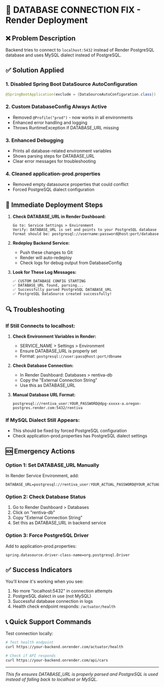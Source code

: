 # 🔧 DATABASE CONNECTION FIX - Render Deployment

## ❌ Problem Description
Backend tries to connect to `localhost:5432` instead of Render PostgreSQL database and uses MySQL dialect instead of PostgreSQL.

## ✅ Solution Applied

### 1. **Disabled Spring Boot DataSource AutoConfiguration**
```java
@SpringBootApplication(exclude = {DataSourceAutoConfiguration.class})
```

### 2. **Custom DatabaseConfig Always Active**
- Removed `@Profile("prod")` - now works in all environments
- Enhanced error handling and logging
- Throws RuntimeException if DATABASE_URL missing

### 3. **Enhanced Debugging**
- Prints all database-related environment variables
- Shows parsing steps for DATABASE_URL
- Clear error messages for troubleshooting

### 4. **Cleaned application-prod.properties**
- Removed empty datasource properties that could conflict
- Forced PostgreSQL dialect configuration

## 🚀 Immediate Deployment Steps

1. **Check DATABASE_URL in Render Dashboard:**
   ```
   Go to: Service Settings > Environment
   Verify: DATABASE_URL is set and points to your PostgreSQL database
   Format should be: postgresql://username:password@host:port/database
   ```

2. **Redeploy Backend Service:**
   - Push these changes to Git
   - Render will auto-redeploy
   - Check logs for debug output from DatabaseConfig

3. **Look for These Log Messages:**
   ```
   ✅ CUSTOM DATABASE CONFIG STARTING
   ✅ DATABASE_URL found, parsing...
   ✅ Successfully parsed PostgreSQL DATABASE_URL
   ✅ PostgreSQL DataSource created successfully!
   ```

## 🔍 Troubleshooting

### If Still Connects to localhost:
1. **Check Environment Variables in Render:**
   - SERVICE_NAME > Settings > Environment
   - Ensure DATABASE_URL is properly set
   - Format: `postgresql://user:pass@host:port/dbname`

2. **Check Database Connection:**
   - In Render Dashboard: Databases > rentiva-db
   - Copy the "External Connection String"
   - Use this as DATABASE_URL

3. **Manual Database URL Format:**
   ```
   postgresql://rentiva_user:YOUR_PASSWORD@dpg-xxxxx-a.oregon-postgres.render.com:5432/rentiva
   ```

### If MySQL Dialect Still Appears:
- This should be fixed by forced PostgreSQL configuration
- Check application-prod.properties has PostgreSQL dialect settings

## 🆘 Emergency Actions

### Option 1: Set DATABASE_URL Manually
In Render Service Environment, add:
```
DATABASE_URL=postgresql://rentiva_user:YOUR_ACTUAL_PASSWORD@YOUR_ACTUAL_HOST:5432/rentiva
```

### Option 2: Check Database Status
1. Go to Render Dashboard > Databases
2. Click on "rentiva-db"
3. Copy "External Connection String"
4. Set this as DATABASE_URL in backend service

### Option 3: Force PostgreSQL Driver
Add to application-prod.properties:
```properties
spring.datasource.driver-class-name=org.postgresql.Driver
```

## ✅ Success Indicators

You'll know it's working when you see:
1. No more "localhost:5432" in connection attempts
2. PostgreSQL dialect in use (not MySQL)
3. Successful database connection in logs
4. Health check endpoint responds: `/actuator/health`

## 📞 Quick Support Commands

Test connection locally:
```bash
# Test health endpoint
curl https://your-backend.onrender.com/actuator/health

# Check if API responds
curl https://your-backend.onrender.com/api/cars
```

---
*This fix ensures DATABASE_URL is properly parsed and PostgreSQL is used instead of falling back to localhost or MySQL.*
